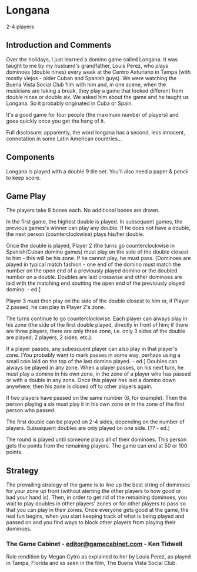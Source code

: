 # Longana

2-4 players

## Introduction and Comments
Over the holidays, I just learned a domino game called Longana. It was taught to me by my husband's grandfather, Louis Perez, who plays dominoes (double nines) every week at the Centro Asturiano in Tampa (with mostly viejos - older Cuban and Spanish guys). We were watching the Buena Vista Social Club film with him and, in one scene, when the musicians are taking a break, they play a game that looked different from double nines or double six. We asked him about the game and he taught us Longana. So it probably originated in Cuba or Spain.

It's a good game for four people (the maximum number of players) and goes quickly once you get the hang of it.

Full disclosure: apparently, the word longana has a second, less innocent, connotation in some Latin American countries...

## Components
Longana is played with a double 9 tile set. You'll also need a paper & pencil to keep score.

## Game Play
The players take 8 bones each. No additional bones are drawn.

In the first game, the highest double is played. In subsequent games, the previous games's winner can play any double. If he does not have a double, the next person (counterclockwise) plays his/her double.

Once the double is played, Player 2 (the turns go counterclockwise in Spanish/Cuban domino games) must play on the side of the double closest to him - this will be his zone. If he cannot play, he must pass. [Dominoes are played in typical match fashion - one end of the domino must match the number on the open end of a previously played domino or the doubled number on a double. Doubles are laid crosswise and other dominoes are laid with the matching end abutting the open end of the previously played domino. - ed.]

Player 3 must then play on the side of the double closest to him or, if Player 2 passed, he can play in Player 2's zone.

The turns continue to go counterclockwise. Each player can always play in his zone (the side of the first double played, directly in front of him; if there are three players, there are only three zone, i.e. only 3 sides of the double are played; 2 players, 2 sides, etc.).

If a player passes, any subesquent player can also play in that player's zone. [You probably want to mark passes in some way, perhaps using a small coin laid on the top of the last domino played. - ed.] Doubles can always be played in any zone. When a player passes, on his next turn, he must play a domino in his own zone, in the zone of a player who has passed or with a double in any zone. Once this player has laid a domino down anywhere, then his zone is closed off to other players again.

If two players have passed on the same number (6, for example). Then the person playing a six must play it in his own zone or in the zone of the first person who passed.

The first double can be played on 2-4 sides, depending on the number of players. Subsequent doubles are only played on one side. [?? - ed.]

The round is played until someone plays all of their dominoes. This person gets the points from the remaining players. The game can end at 50 or 100 points.

## Strategy
The prevailing strategy of the game is to line up the best string of dominoes for your zone up front (without alerting the other players to how good or bad your hand is). Then, in order to get rid of the remaining dominoes, you wait to play doubles in other players' zones or for other players to pass so that you can play in their zones. Once everyone gets good at the game, the real fun begins, when you start keeping track of what is being played and passed on and you find ways to block other players from playing their dominoes.

### The Game Cabinet - editor@gamecabinet.com - Ken Tidwell
Rule rendition by Megan Cytro as explained to her by Louis Perez, as played in Tampa, Florida and as seen in the film, The Buena Vista Social Club.
